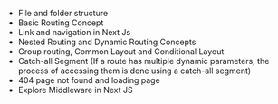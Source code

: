 
+ File and folder structure
+ Basic Routing Concept
+ Link and navigation in Next Js
+ Nested Routing and Dynamic Routing Concepts
+ Group routing, Common Layout and Conditional Layout
+ Catch-all Segment (If a route has multiple dynamic parameters, the process of accessing them is done using a catch-all segment)
+ 404 page not found and loading page
+ Explore Middleware in Next JS
